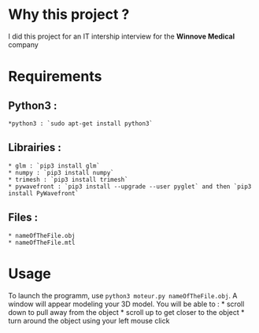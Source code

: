 Why this project ?
=======

I did this project for an IT intership interview for the **Winnove Medical** company


Requirements
====

Python3 :
----
	*python3 : `sudo apt-get install python3`

Librairies : 
----
	* glm : `pip3 install glm`
	* numpy : `pip3 install numpy`
	* trimesh : `pip3 install trimesh`
	* pywavefront : `pip3 install --upgrade --user pyglet` and then `pip3 install PyWavefront`

Files : 
---
	* nameOfTheFile.obj
	* nameOfTheFile.mtl


Usage
====

To launch the programm, use `python3 moteur.py nameOfTheFile.obj`.
A window will appear modeling your 3D model.
You will be able to :
	* scroll down to pull away from the object
	* scroll up to get closer to the object
	* turn around the object using your left mouse click

 

